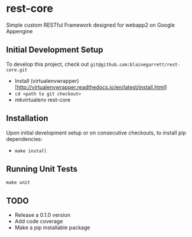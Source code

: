 # rest-core
Simple custom RESTful Framework designed for webapp2 on Google Appengine

Initial Development Setup
-----
To develop this project, check out `git@github.com:blainegarrett/rest-core.git`
* Install (virtualenvwrapper)[http://virtualenvwrapper.readthedocs.io/en/latest/install.html]
* `cd <path to git checkout>`
* mkvirtualenv rest-core

Installation
-----
Upon initial development setup or on consecutive checkouts, to install pip dependencies:
* `make install`

Running Unit Tests
-----
`make unit`


TODO
-----
* Release a 0.1.0 version
* Add code coverage
* Make a pip installable package
